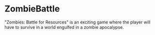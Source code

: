 # ZombieBattle
 "Zombies: Battle for Resources" is an exciting game where the player will have to survive in a world engulfed in a zombie apocalypse.
